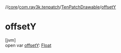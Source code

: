 //[core](../../../index.md)/[com.ray3k.tenpatch](../index.md)/[TenPatchDrawable](index.md)/[offsetY](offset-y.md)

# offsetY

[jvm]\
open var [offsetY](offset-y.md): [Float](https://kotlinlang.org/api/latest/jvm/stdlib/kotlin/-float/index.html)
